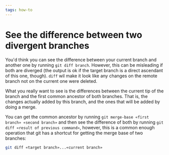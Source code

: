 ```yaml
---
tags: how-to
---
```


# See the difference between two divergent branches
You'd think you can see the difference between your current branch and another one by running `git diff branch`. However, this can be misleading if both are diverged (the output is ok if the target branch is a direct ascendant of this one, though). `diff` wil make it look like any changes on the remote branch not on the current one were deleted.

What you really want to see is the differences between the current tip of the branch and the first common ancestor of both branches. That is, the changes actually added by this branch, and the ones that will be added by doing a merge.

You can get the common ancestor by running `git merge-base «first branch» «second branch»` and then see the difference of both by running `git diff «result of previous command»`, however, this is a common enough operation that git has a shortcut for getting the merge base of two branches:

```sh
git diff «target branch»...«current branch»
```

